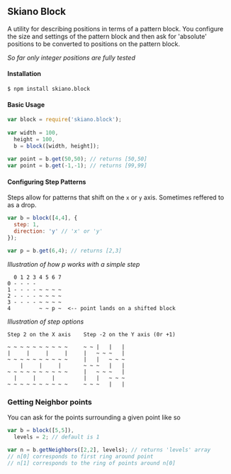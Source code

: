 
## Skiano Block

A utility for describing positions in terms of a pattern block. You configure the size and settings of the pattern block and then ask for 'absolute' positions to be converted to positions on the pattern block.

_So far only integer positions are fully tested_

#### Installation

```shell
$ npm install skiano.block
```

#### Basic Usage

```javascript
var block = require('skiano.block');
 
var width = 100,
  height = 100,
  b = block([width, height]);
  
var point = b.get(50,50); // returns [50,50]
var point = b.get(-1,-1); // returns [99,99]
```

#### Configuring Step Patterns

Steps allow for patterns that shift on the `x` or `y` axis. Sometimes reffered to as a drop. 

```javascript
var b = block([4,4], {
  step: 1,
  direction: 'y' // 'x' or 'y'
});

var p = b.get(6,4); // returns [2,3]
```
_Illustration of how p works with a simple step_
```
  0 1 2 3 4 5 6 7
0 - - - -
1 - - - - ~ ~ ~ ~
2 - - - - ~ ~ ~ ~
3 - - - - ~ ~ ~ ~
4         ~ ~ p ~  <-- point lands on a shifted block
```

_Illustration of step options_
```
Step 2 on the X axis    Step -2 on the Y axis (0r +1)

~ ~ ~ ~ ~ ~ ~ ~ ~ ~     ~ ~ |   |   |
|     |     |     |     |   ~ ~ ~   |
~ ~ ~ ~ ~ ~ ~ ~ ~ ~     |   |   ~ ~ ~
    |     |     |       ~ ~ ~   |   |
~ ~ ~ ~ ~ ~ ~ ~ ~ ~     |   ~ ~ ~   |
  |     |     |         |   |   ~ ~ ~
~ ~ ~ ~ ~ ~ ~ ~ ~ ~     ~ ~ ~   |   |
```
### Getting Neighbor points

You can ask for the points surrounding a given point like so

```javascript
var b = block([5,5]),
  levels = 2; // default is 1

var n = b.getNeighbors([2,2], levels); // returns 'levels' array
// n[0] corresponds to first ring around point
// n[1] corresponds to the ring of points around n[0]
```


